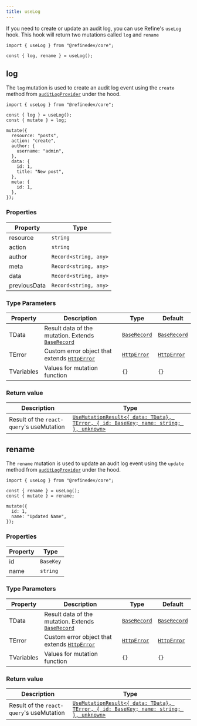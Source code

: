 ```yaml
---
title: useLog
---
```


If you need to create or update an audit log, you can use Refine's `useLog` hook. This hook will return two mutations called `log` and `rename`

```tsx
import { useLog } from "@refinedev/core";

const { log, rename } = useLog();
```

## log

The `log` mutation is used to create an audit log event using the `create` method from [`auditLogProvider`](/docs/audit-logs/audit-log-provider#create) under the hood.

```tsx
import { useLog } from "@refinedev/core";

const { log } = useLog();
const { mutate } = log;

mutate({
  resource: "posts",
  action: "create",
  author: {
    username: "admin",
  },
  data: {
    id: 1,
    title: "New post",
  },
  meta: {
    id: 1,
  },
});
```

### Properties

| Property                      | Type                  |
| ----------------------------- | --------------------- |
| resource <PropTag asterisk /> | `string`              |
| action <PropTag asterisk />   | `string`              |
| author                        | `Record<string, any>` |
| meta                          | `Record<string, any>` |
| data                          | `Record<string, any>` |
| previousData                  | `Record<string, any>` |

### Type Parameters

| Property   | Description                                                                                     | Type                                                       | Default                                                    |
| ---------- | ----------------------------------------------------------------------------------------------- | ---------------------------------------------------------- | ---------------------------------------------------------- |
| TData      | Result data of the mutation. Extends [`BaseRecord`](/docs/core/interface-references#baserecord) | [`BaseRecord`](/docs/core/interface-references#baserecord) | [`BaseRecord`](/docs/core/interface-references#baserecord) |
| TError     | Custom error object that extends [`HttpError`](/docs/core/interface-references#httperror)       | [`HttpError`](/docs/core/interface-references#httperror)   | [`HttpError`](/docs/core/interface-references#httperror)   |
| TVariables | Values for mutation function                                                                    | `{}`                                                       | `{}`                                                       |

### Return value

| Description                               | Type                                                                                                                                           |
| ----------------------------------------- | ---------------------------------------------------------------------------------------------------------------------------------------------- |
| Result of the `react-query`'s useMutation | [`UseMutationResult<{ data: TData}, TError, { id: BaseKey; name: string; }, unknown>`](https://react-query.tanstack.com/reference/useMutation) |

## rename

The `rename` mutation is used to update an audit log event using the `update` method from [`auditLogProvider`](/docs/audit-logs/audit-log-provider#update) under the hood.

```tsx
import { useLog } from "@refinedev/core";

const { rename } = useLog();
const { mutate } = rename;

mutate({
  id: 1,
  name: "Updated Name",
});
```

### Properties

| Property                  | Type      |
| ------------------------- | --------- |
| id <PropTag asterisk />   | `BaseKey` |
| name <PropTag asterisk /> | `string`  |

### Type Parameters

| Property   | Description                                                                                     | Type                                                       | Default                                                    |
| ---------- | ----------------------------------------------------------------------------------------------- | ---------------------------------------------------------- | ---------------------------------------------------------- |
| TData      | Result data of the mutation. Extends [`BaseRecord`](/docs/core/interface-references#baserecord) | [`BaseRecord`](/docs/core/interface-references#baserecord) | [`BaseRecord`](/docs/core/interface-references#baserecord) |
| TError     | Custom error object that extends [`HttpError`](/docs/core/interface-references#httperror)       | [`HttpError`](/docs/core/interface-references#httperror)   | [`HttpError`](/docs/core/interface-references#httperror)   |
| TVariables | Values for mutation function                                                                    | `{}`                                                       | `{}`                                                       |

### Return value

| Description                               | Type                                                                                                                                           |
| ----------------------------------------- | ---------------------------------------------------------------------------------------------------------------------------------------------- |
| Result of the `react-query`'s useMutation | [`UseMutationResult<{ data: TData}, TError, { id: BaseKey; name: string; }, unknown>`](https://react-query.tanstack.com/reference/useMutation) |

